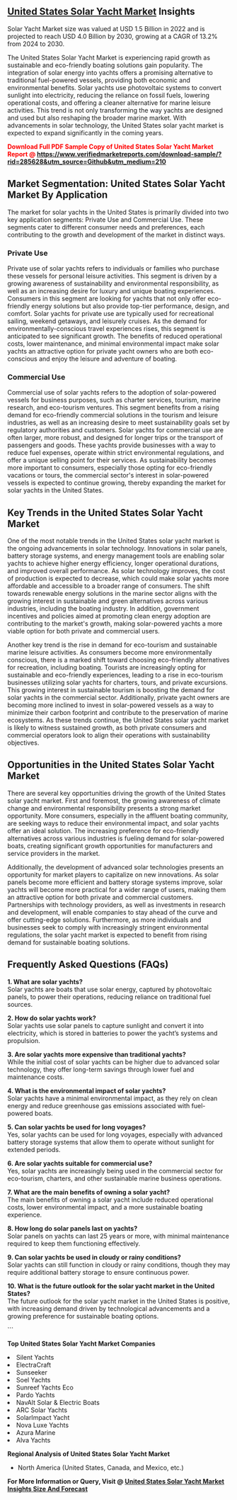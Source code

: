 <h2><a href="https://www.verifiedmarketreports.com/download-sample/?rid=285628&amp;utm_source=Github&amp;utm_medium=210" target="_blank">United States Solar Yacht Market</a> Insights</h2><p>Solar Yacht Market size was valued at USD 1.5 Billion in 2022 and is projected to reach USD 4.0 Billion by 2030, growing at a CAGR of 13.2% from 2024 to 2030.</p><p><p>The United States Solar Yacht Market is experiencing rapid growth as sustainable and eco-friendly boating solutions gain popularity. The integration of solar energy into yachts offers a promising alternative to traditional fuel-powered vessels, providing both economic and environmental benefits. Solar yachts use photovoltaic systems to convert sunlight into electricity, reducing the reliance on fossil fuels, lowering operational costs, and offering a cleaner alternative for marine leisure activities. This trend is not only transforming the way yachts are designed and used but also reshaping the broader marine market. With advancements in solar technology, the United States solar yacht market is expected to expand significantly in the coming years. <b><p><span class=""><span style="color: #ff0000;"><strong>Download Full PDF Sample Copy of United States Solar Yacht Market Report</strong> @ </span><a href="https://www.verifiedmarketreports.com/download-sample/?rid=285628&amp;utm_source=Github&amp;utm_medium=210" target="_blank">https://www.verifiedmarketreports.com/download-sample/?rid=285628&amp;utm_source=Github&amp;utm_medium=210</a></span></p></b></p><h2>Market Segmentation: United States Solar Yacht Market By Application</h2><p>The market for solar yachts in the United States is primarily divided into two key application segments: Private Use and Commercial Use. These segments cater to different consumer needs and preferences, each contributing to the growth and development of the market in distinct ways.</p><h3>Private Use</h3><p>Private use of solar yachts refers to individuals or families who purchase these vessels for personal leisure activities. This segment is driven by a growing awareness of sustainability and environmental responsibility, as well as an increasing desire for luxury and unique boating experiences. Consumers in this segment are looking for yachts that not only offer eco-friendly energy solutions but also provide top-tier performance, design, and comfort. Solar yachts for private use are typically used for recreational sailing, weekend getaways, and leisurely cruises. As the demand for environmentally-conscious travel experiences rises, this segment is anticipated to see significant growth. The benefits of reduced operational costs, lower maintenance, and minimal environmental impact make solar yachts an attractive option for private yacht owners who are both eco-conscious and enjoy the leisure and adventure of boating.</p><h3>Commercial Use</h3><p>Commercial use of solar yachts refers to the adoption of solar-powered vessels for business purposes, such as charter services, tourism, marine research, and eco-tourism ventures. This segment benefits from a rising demand for eco-friendly commercial solutions in the tourism and leisure industries, as well as an increasing desire to meet sustainability goals set by regulatory authorities and customers. Solar yachts for commercial use are often larger, more robust, and designed for longer trips or the transport of passengers and goods. These yachts provide businesses with a way to reduce fuel expenses, operate within strict environmental regulations, and offer a unique selling point for their services. As sustainability becomes more important to consumers, especially those opting for eco-friendly vacations or tours, the commercial sector's interest in solar-powered vessels is expected to continue growing, thereby expanding the market for solar yachts in the United States.</p><h2>Key Trends in the United States Solar Yacht Market</h2><p>One of the most notable trends in the United States solar yacht market is the ongoing advancements in solar technology. Innovations in solar panels, battery storage systems, and energy management tools are enabling solar yachts to achieve higher energy efficiency, longer operational durations, and improved overall performance. As solar technology improves, the cost of production is expected to decrease, which could make solar yachts more affordable and accessible to a broader range of consumers. The shift towards renewable energy solutions in the marine sector aligns with the growing interest in sustainable and green alternatives across various industries, including the boating industry. In addition, government incentives and policies aimed at promoting clean energy adoption are contributing to the market's growth, making solar-powered yachts a more viable option for both private and commercial users.</p><p>Another key trend is the rise in demand for eco-tourism and sustainable marine leisure activities. As consumers become more environmentally conscious, there is a marked shift toward choosing eco-friendly alternatives for recreation, including boating. Tourists are increasingly opting for sustainable and eco-friendly experiences, leading to a rise in eco-tourism businesses utilizing solar yachts for charters, tours, and private excursions. This growing interest in sustainable tourism is boosting the demand for solar yachts in the commercial sector. Additionally, private yacht owners are becoming more inclined to invest in solar-powered vessels as a way to minimize their carbon footprint and contribute to the preservation of marine ecosystems. As these trends continue, the United States solar yacht market is likely to witness sustained growth, as both private consumers and commercial operators look to align their operations with sustainability objectives.</p><h2>Opportunities in the United States Solar Yacht Market</h2><p>There are several key opportunities driving the growth of the United States solar yacht market. First and foremost, the growing awareness of climate change and environmental responsibility presents a strong market opportunity. More consumers, especially in the affluent boating community, are seeking ways to reduce their environmental impact, and solar yachts offer an ideal solution. The increasing preference for eco-friendly alternatives across various industries is fueling demand for solar-powered boats, creating significant growth opportunities for manufacturers and service providers in the market.</p><p>Additionally, the development of advanced solar technologies presents an opportunity for market players to capitalize on new innovations. As solar panels become more efficient and battery storage systems improve, solar yachts will become more practical for a wider range of users, making them an attractive option for both private and commercial customers. Partnerships with technology providers, as well as investments in research and development, will enable companies to stay ahead of the curve and offer cutting-edge solutions. Furthermore, as more individuals and businesses seek to comply with increasingly stringent environmental regulations, the solar yacht market is expected to benefit from rising demand for sustainable boating solutions.</p><h2>Frequently Asked Questions (FAQs)</h2><p><b>1. What are solar yachts?</b><br> Solar yachts are boats that use solar energy, captured by photovoltaic panels, to power their operations, reducing reliance on traditional fuel sources.</p><p><b>2. How do solar yachts work?</b><br> Solar yachts use solar panels to capture sunlight and convert it into electricity, which is stored in batteries to power the yacht’s systems and propulsion.</p><p><b>3. Are solar yachts more expensive than traditional yachts?</b><br> While the initial cost of solar yachts can be higher due to advanced solar technology, they offer long-term savings through lower fuel and maintenance costs.</p><p><b>4. What is the environmental impact of solar yachts?</b><br> Solar yachts have a minimal environmental impact, as they rely on clean energy and reduce greenhouse gas emissions associated with fuel-powered boats.</p><p><b>5. Can solar yachts be used for long voyages?</b><br> Yes, solar yachts can be used for long voyages, especially with advanced battery storage systems that allow them to operate without sunlight for extended periods.</p><p><b>6. Are solar yachts suitable for commercial use?</b><br> Yes, solar yachts are increasingly being used in the commercial sector for eco-tourism, charters, and other sustainable marine business operations.</p><p><b>7. What are the main benefits of owning a solar yacht?</b><br> The main benefits of owning a solar yacht include reduced operational costs, lower environmental impact, and a more sustainable boating experience.</p><p><b>8. How long do solar panels last on yachts?</b><br> Solar panels on yachts can last 25 years or more, with minimal maintenance required to keep them functioning effectively.</p><p><b>9. Can solar yachts be used in cloudy or rainy conditions?</b><br> Solar yachts can still function in cloudy or rainy conditions, though they may require additional battery storage to ensure continuous power.</p><p><b>10. What is the future outlook for the solar yacht market in the United States?</b><br> The future outlook for the solar yacht market in the United States is positive, with increasing demand driven by technological advancements and a growing preference for sustainable boating options.</p>```</p><p><strong>Top United States Solar Yacht Market Companies</strong></p><div data-test-id=""><p><li>Silent Yachts</li><li> ElectraCraft</li><li> Sunseeker</li><li> Soel Yachts</li><li> Sunreef Yachts Eco</li><li> Pardo Yachts</li><li> NavAlt Solar & Electric Boats</li><li> ARC Solar Yachts</li><li> SolarImpact Yacht</li><li> Nova Luxe Yachts</li><li> Azura Marine</li><li> Alva Yachts</li></p><div><strong>Regional Analysis of&nbsp;United States Solar Yacht Market</strong></div><ul><li dir="ltr"><p dir="ltr">North America&nbsp;(United States, Canada, and Mexico, etc.)</p></li></ul><p><strong>For More Information or Query, Visit @&nbsp;</strong><strong><a href="https://www.verifiedmarketreports.com/product/solar-yacht-market/?utm_source=Github&amp;utm_medium=210" target="_blank">United States Solar Yacht Market Insights Size And Forecast</a></strong></p></div>
